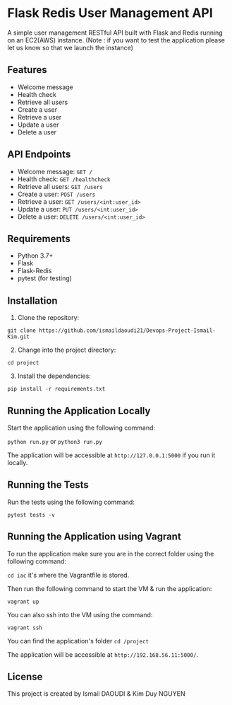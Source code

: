 # Flask Redis User Management API

A simple user management RESTful API built with Flask and Redis running on an EC2(AWS) instance. (Note : if you want to test the application please let us know so that we launch the instance)

## Features

- Welcome message
- Health check
- Retrieve all users
- Create a user
- Retrieve a user
- Update a user
- Delete a user


## API Endpoints

- Welcome message: `GET /`
- Health check: `GET /healthcheck`
- Retrieve all users: `GET /users`
- Create a user: `POST /users`
- Retrieve a user: `GET /users/<int:user_id>`
- Update a user: `PUT /users/<int:user_id>`
- Delete a user: `DELETE /users/<int:user_id>`


## Requirements

- Python 3.7+
- Flask
- Flask-Redis
- pytest (for testing)

## Installation

1. Clone the repository:

```git clone https://github.com/ismaildaoudi21/Devops-Project-Ismail-Kim.git```

2. Change into the project directory:

```cd project```


3. Install the dependencies:

```pip install -r requirements.txt```


## Running the Application Locally

Start the application using the following command:

```python run.py``` or ```python3 run.py```


The application will be accessible at `http://127.0.0.1:5000` if you run it locally.

## Running the Tests

Run the tests using the following command:

```pytest tests -v```


## Running the Application using Vagrant

To run the application make sure you are in the correct folder using the following command:

```cd iac``` it's where the Vagrantfile is stored.

Then run the following command to start the VM & run the application:

```vagrant up```

You can also ssh into the VM using the command:

```vagrant ssh```

You can find the application's folder ```cd /project```


The application will be accessible at `http://192.168.56.11:5000/`.





## License

This project is created by Ismail DAOUDI & Kim Duy NGUYEN





